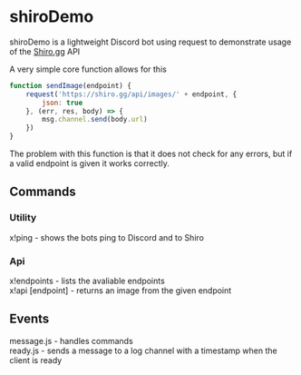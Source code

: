 # shiroDemo
shiroDemo is a lightweight Discord bot using request to demonstrate usage of the [Shiro.gg](https://shirogg/api.endpoints) API  

A very simple core function allows for this

```js
function sendImage(endpoint) {
    request('https://shiro.gg/api/images/' + endpoint, {
        json: true
    }, (err, res, body) => {
        msg.channel.send(body.url)
    })
}
```
  
The problem with this function is that it does not check for any errors, but if a valid endpoint is given it works correctly.  
  
## Commands   
  
### Utility  
x!ping - shows the bots ping to Discord and to Shiro  

### Api  
x!endpoints - lists the avaliable endpoints  
x!api [endpoint] - returns an image from the given endpoint
 
 ## Events  
 
 message.js - handles commands  
 ready.js - sends a message to a log channel with a timestamp when the client is ready  
